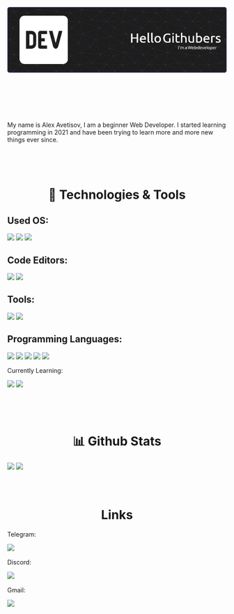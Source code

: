 ![Header](./static/github-header-image.png)

<div style="width: 100vw; height: 5rem;"></div>

My name is Alex Avetisov, I am a beginner Web Developer. I started learning programming in 2021 and have been trying to learn more and more new things ever since.

<div style="width: 100vw; height: 3rem;"></div>

<h1 style="text-align: center;">🔧 Technologies & Tools</h1>

<h2>Used OS:</h2>

![](https://img.shields.io/badge/MacOS-68589a?style=for-the-badge&logo=Apple&logoColor=white)
![](https://img.shields.io/badge/Windows-68589a?style=for-the-badge&logo=Windows&logoColor=white)
![](https://img.shields.io/badge/Linux-68589a?style=for-the-badge&logo=Linux&logoColor=white)

<h2>Code Editors:</h2>

![](https://img.shields.io/badge/VS_Code-68589a?style=for-the-badge&logo=visual-studio-code&logoColor=white)
![](https://img.shields.io/badge/Vim-68589a?style=for-the-badge&logo=Vim&logoColor=white)

<h2>Tools:</h2>

![](https://img.shields.io/badge/git-68589a?style=for-the-badge&logo=git&logoColor=white)
![](https://img.shields.io/badge/bash-68589a?style=for-the-badge&logo=GNU-Bash&logoColor=white)

<h2>Programming Languages:</h2>

![](https://img.shields.io/badge/javascript-68589a?style=for-the-badge&logo=javascript&logoColor=white)
![](https://img.shields.io/badge/react-68589a?style=for-the-badge&logo=react&logoColor=white)
![](https://img.shields.io/badge/webpack-68589a?style=for-the-badge&logo=webpack&logoColor=white)
![](https://img.shields.io/badge/scss-68589a?style=for-the-badge&logo=sass&logoColor=white)
![](https://img.shields.io/badge/typescript-68589a?style=for-the-badge&logo=typescript&logoColor=white)

<p>Currently Learning:</p>

![](https://img.shields.io/badge/rust-68589a?style=for-the-badge&logo=rust&logoColor=white)
![](https://img.shields.io/badge/node_js-68589a?style=for-the-badge&logo=node.js&logoColor=white)

<div style="width: 100vw; height: 3rem;"></div>

<h1 style="text-align: center;">📊 Github Stats</h1>

<span>
<img align="center" src="https://github-readme-stats.vercel.app/api/top-langs/?username=Alekanteri&hide=html,css&theme=material-palenight&langs_count=3" />
</span>
<span>
<img align="center" src="https://github-readme-stats.vercel.app/api?username=Alekanteri&theme=material-palenight" />
</span>

<div style="width: 100vw; height: 3rem;"></div>

<h1 style="text-align: center;">Links</h1>

Telegram: <a href="https://t.me/Fxurhexd">

![](https://img.shields.io/badge/@Fxurhexd-68589a?style=for-the-badge&logo=telegram&logoColor=white)

</a>

Discord: <a href="discordapp.com/users/Sandor#5055">

![](https://img.shields.io/badge/Sandor5055-68589a?style=for-the-badge&logo=discord&logoColor=white)

</a>

Gmail: <a href="mailto:sandor.basc@gmail.com">

![](https://img.shields.io/badge/sandor.basc@gmail.com-68589a?style=for-the-badge&logo=gmail&logoColor=white)

</a>